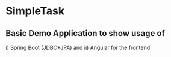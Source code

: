 # SimpleTask

## Basic Demo Application to show usage of 
  i) Spring Boot (JDBC+JPA) and 
  ii) Angular for the frontend
